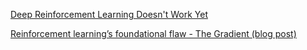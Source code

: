 [Deep Reinforcement Learning Doesn't Work Yet](https://www.alexirpan.com/2018/02/14/rl-hard.html)

[Reinforcement learning’s foundational flaw - The Gradient (blog post)](https://thegradient.pub/why-rl-is-flawed/)
